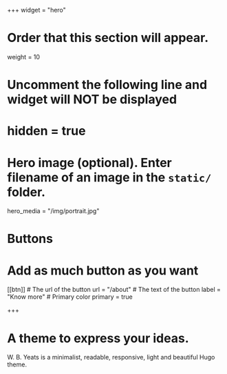 +++
widget = "hero"
# Order that this section will appear.
weight = 10

# Uncomment the following line and widget will NOT be displayed
# hidden = true

# Hero image (optional). Enter filename of an image in the `static/` folder.
hero_media = "/img/portrait.jpg"

# Buttons
# Add as much button as you want
[[btn]]
	# The url of the button
  url = "/about"
	# The text of the button
  label = "Know more"
	# Primary color
	primary = true

+++

# A theme to **express** your ideas.

W. B. Yeats is a minimalist, readable, responsive, light and beautiful Hugo theme.

